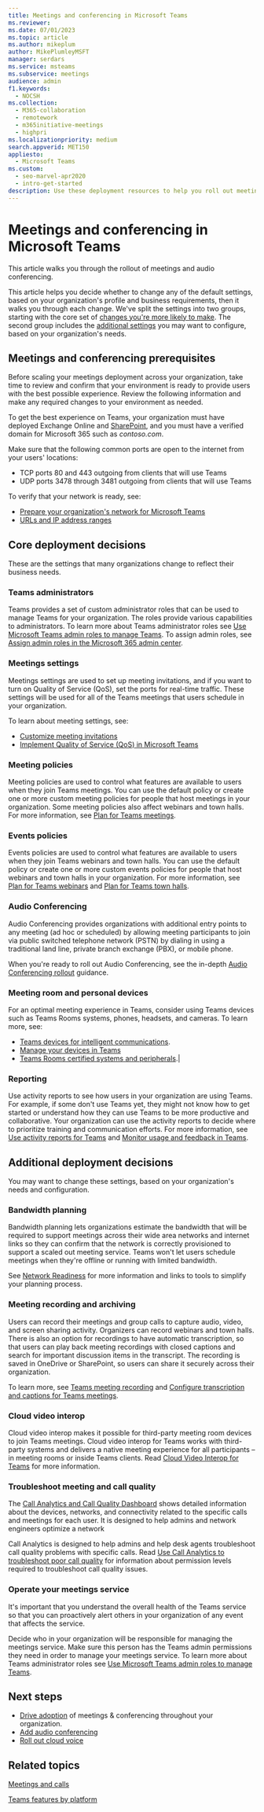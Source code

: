 ```yaml
---
title: Meetings and conferencing in Microsoft Teams
ms.reviewer: 
ms.date: 07/01/2023
ms.topic: article
ms.author: mikeplum
author: MikePlumleyMSFT
manager: serdars
ms.service: msteams
ms.subservice: meetings
audience: admin
f1.keywords: 
  - NOCSH
ms.collection: 
  - M365-collaboration
  - remotework
  - m365initiative-meetings
  - highpri
ms.localizationpriority: medium
search.appverid: MET150
appliesto: 
  - Microsoft Teams
ms.custom: 
  - seo-marvel-apr2020
  - intro-get-started
description: Use these deployment resources to help you roll out meetings and audio conferencing in Microsoft Teams.
---
```


# Meetings and conferencing in Microsoft Teams

This article walks you through the rollout of meetings and audio conferencing.

This article helps you decide whether to change any of the default settings, based on your organization's profile and business requirements, then it walks you through each change. We've split the settings into two groups, starting with the core set of [changes you're more likely to make](#core-deployment-decisions). The second group includes the [additional settings](#additional-deployment-decisions) you may want to configure, based on your organization's needs.

## Meetings and conferencing prerequisites

Before scaling your meetings deployment across your organization, take time to review and confirm that your environment is ready to provide users with the best possible experience. Review the following information and make any required changes to your environment as needed.

To get the best experience on Teams, your organization must have deployed Exchange Online and [SharePoint](/sharepoint/plan-for-sharepoint-onedrive), and you must have a verified domain for Microsoft 365 such as *contoso.com*.

Make sure that the following common ports are open to the internet from your users' locations:

- TCP ports 80 and 443 outgoing from clients that will use Teams
- UDP ports 3478 through 3481 outgoing from clients that will use Teams

To verify that your network is ready, see:

- [Prepare your organization's network for Microsoft Teams](prepare-network.md)
- [URLs and IP address ranges](office-365-urls-ip-address-ranges.md)

## Core deployment decisions

These are the settings that many organizations change to reflect their business needs.

### Teams administrators

Teams provides a set of custom administrator roles that can be used to manage Teams for your organization. The roles provide various capabilities to administrators. To learn more about Teams administrator roles see [Use Microsoft Teams admin roles to manage Teams](using-admin-roles.md). To assign admin roles, see [Assign admin roles in the Microsoft 365 admin center](/microsoft-365/admin/add-users/assign-admin-roles).

### Meetings settings

Meetings settings are used to set up meeting invitations, and if you want to turn on Quality of Service (QoS), set the ports for real-time traffic. These settings will be used for all of the Teams meetings that users schedule in your organization.

To learn about meeting settings, see:

- [Customize meeting invitations](customize-meeting-invitations.md)
- [Implement Quality of Service (QoS) in Microsoft Teams](qos-in-teams.md)

### Meeting policies

Meeting policies are used to control what features are available to users when they join Teams meetings. You can use the default policy or create one or more custom meeting policies for people that host meetings in your organization. Some meeting policies also affect webinars and town halls. For more information, see [Plan for Teams meetings](plan-meetings.md).

### Events policies

Events policies are used to control what features are available to users when they join Teams webinars and town halls. You can use the default policy or create one or more custom events policies for people that host webinars and town halls in your organization. For more information, see [Plan for Teams webinars](plan-webinars.md) and [Plan for Teams town halls](plan-town-halls.md).

### Audio Conferencing

Audio Conferencing provides organizations with additional entry points to any meeting (ad hoc or scheduled) by allowing meeting participants to join via public switched telephone network (PSTN) by dialing in using a traditional land line, private branch exchange (PBX), or mobile phone.

When you're ready to roll out Audio Conferencing, see the in-depth [Audio Conferencing rollout](deploy-audio-conferencing-teams-landing-page.md) guidance.

### Meeting room and personal devices

For an optimal meeting experience in Teams, consider using Teams devices such as Teams Rooms systems, phones, headsets, and cameras. To learn more, see:

- [Teams devices for intelligent communications](https://products.office.com/microsoft-teams/across-devices).
- [Manage your devices in Teams](devices/device-management.md)
- [Teams Rooms certified systems and peripherals](rooms/certified-hardware.md).|

### Reporting

Use activity reports to see how users in your organization are using Teams. For example, if some don't use Teams yet, they might not know how to get started or understand how they can use Teams to be more productive and collaborative. Your organization can use the activity reports to decide where to prioritize training and communication efforts. For more information, see [Use activity reports for Teams](teams-activity-reports.md) and [Monitor usage and feedback in Teams](get-started-with-teams-monitor-usage-and-feedback.md).

## Additional deployment decisions

You may want to change these settings, based on your organization's needs and configuration.

### Bandwidth planning

Bandwidth planning lets organizations estimate the bandwidth that will be required to support meetings across their wide area networks and internet links so they can confirm that the network is correctly provisioned to support a scaled out meeting service. Teams won't let users schedule meetings when they're offline or running with limited bandwidth.

See [Network Readiness](3-envision-evaluate-my-environment.md#network-readiness) for more information and links to tools to simplify your planning process.

### Meeting recording and archiving

Users can record their meetings and group calls to capture audio, video, and screen sharing activity. Organizers can record webinars and town halls. There is also an option for recordings to have automatic transcription, so that users can play back meeting recordings with closed captions and search for important discussion items in the transcript. The recording is saved in OneDrive or SharePoint, so users can share it securely across their organization.

To learn more, see [Teams meeting recording](meeting-recording.md) and [Configure transcription and captions for Teams meetings](meeting-transcription-captions.md).

### Cloud video interop

Cloud video interop makes it possible for third-party meeting room devices to join Teams meetings. Cloud video interop for Teams works with third-party systems and delivers a native meeting experience for all participants – in meeting rooms or inside Teams clients. Read [Cloud Video Interop for Teams](cloud-video-interop.md) for more information.

### Troubleshoot meeting and call quality

The [Call Analytics and Call Quality Dashboard](monitor-call-quality-qos.md) shows detailed information about the devices, networks, and connectivity related to the specific calls and meetings for each user. It is designed to help admins and network engineers optimize a network

Call Analytics is designed to help admins and help desk agents troubleshoot call quality problems with specific calls. Read [Use Call Analytics to troubleshoot poor call quality](use-call-analytics-to-troubleshoot-poor-call-quality.md) for information about permission levels required to troubleshoot call quality issues.

### Operate your meetings service

It's important that you understand the overall health of the Teams service so that you can proactively alert others in your organization of any event that affects the service.

Decide who in your organization will be responsible for managing the meetings service. Make sure this person has the Teams admin permissions they need in order to manage your meetings service. To learn more about Teams administrator roles see [Use Microsoft Teams admin roles to manage Teams](using-admin-roles.md).

## Next steps

- [Drive adoption](adopt-microsoft-teams-landing-page.md) of meetings & conferencing throughout your organization.
- [Add audio conferencing](deploy-audio-conferencing-teams-landing-page.md)
- [Roll out cloud voice](cloud-voice-landing-page.md)

## Related topics

[Meetings and calls](https://support.office.com/article/d92432d5-dd0f-4d17-8f69-06096b6b48a8)

[Teams features by platform](https://support.microsoft.com/office/debe7ff4-7db4-4138-b7d0-fcc276f392d3)